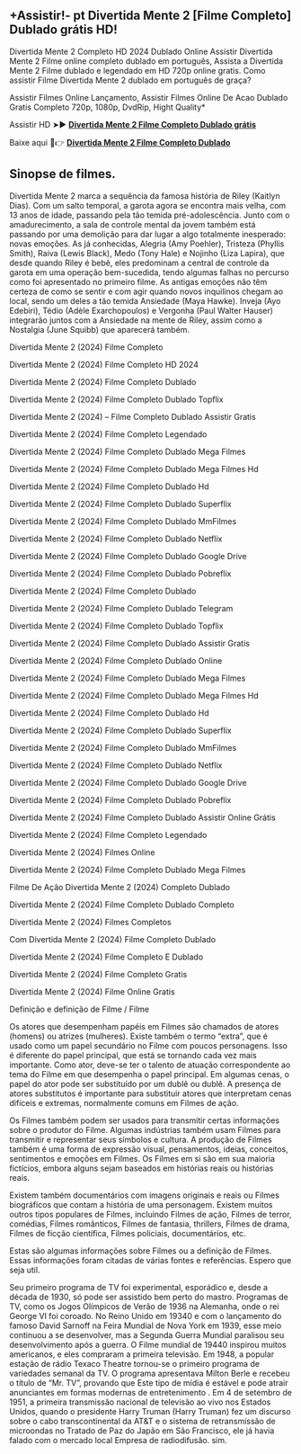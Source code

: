 ## +Assistir!- pt Divertida Mente 2 [Filme Completo] Dublado grátis HD!

Divertida Mente 2 Completo HD 2024 Dublado Online Assistir Divertida Mente 2 Filme online completo dublado em português, Assista a Divertida Mente 2 Filme dublado e legendado em HD 720p online gratis. Como assistir Filme Divertida Mente 2 dublado em português de graça?

Assistir Filmes Online Lançamento, Assistir Filmes Online De Acao Dublado Gratis Completo 720p, 1080p, DvdRip, Hight Quality*

Assistir HD ➤► **[Divertida Mente 2 Filme Completo Dublado grátis](https://jasstwatch.com/pt/movie/1022789)**

Baixe aqui 🔴👉 **[Divertida Mente 2 Filme Completo Dublado](https://jasstwatch.com/pt/movie/1022789)**

## Sinopse de filmes.

Divertida Mente 2 marca a sequência da famosa história de Riley (Kaitlyn Dias). Com um salto temporal, a garota agora se encontra mais velha, com 13 anos de idade, passando pela tão temida pré-adolescência. Junto com o amadurecimento, a sala de controle mental da jovem também está passando por uma demolição para dar lugar a algo totalmente inesperado: novas emoções. As já conhecidas, Alegria (Amy Poehler), Tristeza (Phyllis Smith), Raiva (Lewis Black), Medo (Tony Hale) e Nojinho (Liza Lapira), que desde quando Riley é bebê, eles predominam a central de controle da garota em uma operação bem-sucedida, tendo algumas falhas no percurso como foi apresentado no primeiro filme. As antigas emoções não têm certeza de como se sentir e com agir quando novos inquilinos chegam ao local, sendo um deles a tão temida Ansiedade (Maya Hawke). Inveja (Ayo Edebiri), Tédio (Adèle Exarchopoulos) e Vergonha (Paul Walter Hauser) integrarão juntos com a Ansiedade na mente de Riley, assim como a Nostalgia (June Squibb) que aparecerá também.

Divertida Mente 2 (2024) Filme Completo

Divertida Mente 2 (2024) Filme Completo HD 2024

Divertida Mente 2 (2024) Filme Completo Dublado

Divertida Mente 2 (2024) Filme Completo Dublado Topflix

Divertida Mente 2 (2024) – Filme Completo Dublado Assistir Gratis

Divertida Mente 2 (2024) Filme Completo Legendado

Divertida Mente 2 (2024) Filme Completo Dublado Mega Filmes

Divertida Mente 2 (2024) Filme Completo Dublado Mega Filmes Hd

Divertida Mente 2 (2024) Filme Completo Dublado Hd

Divertida Mente 2 (2024) Filme Completo Dublado Superflix

Divertida Mente 2 (2024) Filme Completo Dublado MmFilmes

Divertida Mente 2 (2024) Filme Completo Dublado Netflix

Divertida Mente 2 (2024) Filme Completo Dublado Google Drive

Divertida Mente 2 (2024) Filme Completo Dublado Pobreflix

Divertida Mente 2 (2024) Filme Completo Dublado

Divertida Mente 2 (2024) Filme Completo Dublado Telegram

Divertida Mente 2 (2024) Filme Completo Dublado Topflix

Divertida Mente 2 (2024) Filme Completo Dublado Assistir Gratis

Divertida Mente 2 (2024) Filme Completo Dublado Online

Divertida Mente 2 (2024) Filme Completo Dublado Mega Filmes

Divertida Mente 2 (2024) Filme Completo Dublado Mega Filmes Hd

Divertida Mente 2 (2024) Filme Completo Dublado Hd

Divertida Mente 2 (2024) Filme Completo Dublado Superflix

Divertida Mente 2 (2024) Filme Completo Dublado MmFilmes

Divertida Mente 2 (2024) Filme Completo Dublado Netflix

Divertida Mente 2 (2024) Filme Completo Dublado Google Drive

Divertida Mente 2 (2024) Filme Completo Dublado Pobreflix

Divertida Mente 2 (2024) Filme Completo Dublado Assistir Online Grátis

Divertida Mente 2 (2024) Filme Completo Legendado

Divertida Mente 2 (2024) Filmes Online

Divertida Mente 2 (2024) Filme Completo Dublado Mega Filmes

Filme De Ação Divertida Mente 2 (2024) Completo Dublado

Divertida Mente 2 (2024) Filme Completo Dublado Completo

Divertida Mente 2 (2024) Filmes Completos

Com Divertida Mente 2 (2024) Filme Completo Dublado

Divertida Mente 2 (2024) Filme Completo E Dublado

Divertida Mente 2 (2024) Filme Completo Gratis

Divertida Mente 2 (2024) Filme Online Gratis

Definição e definição de Filme / Filme

Os atores que desempenham papéis em Filmes são chamados de atores (homens) ou atrizes (mulheres). Existe também o termo “extra”, que é usado como um papel secundário no Filme com poucos personagens. Isso é diferente do papel principal, que está se tornando cada vez mais importante. Como ator, deve-se ter o talento de atuação correspondente ao tema do Filme em que desempenha o papel principal. Em algumas cenas, o papel do ator pode ser substituído por um dublê ou dublê. A presença de atores substitutos é importante para substituir atores que interpretam cenas difíceis e extremas, normalmente comuns em Filmes de ação.

Os Filmes também podem ser usados para transmitir certas informações sobre o produtor do Filme. Algumas indústrias também usam Filmes para transmitir e representar seus símbolos e cultura. A produção de Filmes também é uma forma de expressão visual, pensamentos, ideias, conceitos, sentimentos e emoções em Filmes. Os Filmes em si são em sua maioria fictícios, embora alguns sejam baseados em histórias reais ou histórias reais.

Existem também documentários com imagens originais e reais ou Filmes biográficos que contam a história de uma personagem. Existem muitos outros tipos populares de Filmes, incluindo Filmes de ação, Filmes de terror, comédias, Filmes românticos, Filmes de fantasia, thrillers, Filmes de drama, Filmes de ficção científica, Filmes policiais, documentários, etc.

Estas são algumas informações sobre Filmes ou a definição de Filmes. Essas informações foram citadas de várias fontes e referências. Espero que seja util.

Seu primeiro programa de TV foi experimental, esporádico e, desde a década de 1930, só pode ser assistido bem perto do mastro. Programas de TV, como os Jogos Olímpicos de Verão de 1936 na Alemanha, onde o rei George VI foi coroado. No Reino Unido em 19340 e com o lançamento do famoso David Sarnoff na Feira Mundial de Nova York em 1939, esse meio continuou a se desenvolver, mas a Segunda Guerra Mundial paralisou seu desenvolvimento após a guerra. O Filme mundial de 19440 inspirou muitos americanos, e eles compraram a primeira televisão. Em 1948, a popular estação de rádio Texaco Theatre tornou-se o primeiro programa de variedades semanal da TV. O programa apresentava Milton Berle e recebeu o título de “Mr. TV”, provando que Este tipo de mídia é estável e pode atrair anunciantes em formas modernas de entretenimento . Em 4 de setembro de 1951, a primeira transmissão nacional de televisão ao vivo nos Estados Unidos, quando o presidente Harry Truman (Harry Truman) fez um discurso sobre o cabo transcontinental da AT&T e o sistema de retransmissão de microondas no Tratado de Paz do Japão em São Francisco, ele já havia falado com o mercado local Empresa de radiodifusão. sim.
